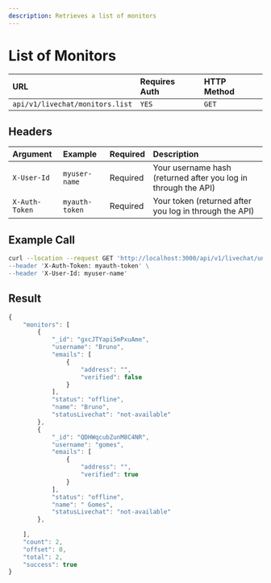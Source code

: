 ```yaml
---
description: Retrieves a list of monitors
---
```


# List of Monitors

| URL | Requires Auth | HTTP Method |
| :--- | :--- | :--- |
| `api/v1/livechat/monitors.list` | `YES` | `GET` |

## Headers

| Argument | Example | Required | Description |
| :--- | :--- | :--- | :--- |
| `X-User-Id` | `myuser-name` | Required | Your username hash \(returned after you log in through the API\) |
| `X-Auth-Token` | `myauth-token` | Required | Your token \(returned after you log in through the API\) |

## Example Call

```bash
curl --location --request GET 'http://localhost:3000/api/v1/livechat/units.list\
--header 'X-Auth-Token: myauth-token' \
--header 'X-User-Id: myuser-name'
```

## Result

```javascript
{
    "monitors": [
        {
            "_id": "gxcJTYapi5mPxuAme",
            "username": "Bruno",
            "emails": [
                {
                    "address": "",
                    "verified": false
                }
            ],
            "status": "offline",
            "name": "Bruno",
            "statusLivechat": "not-available"
        },
        {
            "_id": "QDHWqcubZunM8C4NR",
            "username": "gomes",
            "emails": [
                {
                    "address": "",
                    "verified": true
                }
            ],
            "status": "offline",
            "name": " Gomes",
            "statusLivechat": "not-available"
        },
        
    ],
    "count": 2,
    "offset": 0,
    "total": 2,
    "success": true
}
```

